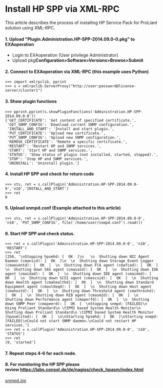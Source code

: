 # Install HP SPP via XML-RPC 
This article describes the process of installing HP Service Pack for ProLiant solution using XML-RPC.

#### 1. Upload "Plugin.Administration.HP-SPP-2014.09.0-0.pkg" to EXAoperation

* Login to EXAoperation (User privilege Administrator)
* Upload pkg**Configuration>Software>Versions>Browse>Submit**

#### 2. Connect to EXAoperation via XML-RPC (this example uses Python)


```
>>> import xmlrpclib, pprint 
>>> s = xmlrpclib.ServerProxy("http://user:password@license-server/cluster1") 
```
#### 3. Show plugin functions


```
>>> pprint.pprint(s.showPluginFunctions('Administration.HP-SPP-2014.09.0-0'))
{'GET_CERTIFICATE': 'Get content of specified certificate.',
 'GET_SNMP_CONFIG': 'Download current SNMP configuration.',
 'INSTALL_AND_START': 'Install and start plugin.',
 'PUT_CERTIFICATE': 'Upload new certificate.',
 'PUT_SNMP_CONFIG': 'Upload new SNMP configuration.',
 'REMOVE_CERTIFICATE': 'Remote a specific certificate.',
 'RESTART': 'Restart HP and SNMP services.',
 'START': 'Start HP and SNMP services.',
 'STATUS': 'Show status of plugin (not installed, started, stopped).',
 'STOP': 'Stop HP and SNMP services.',
 'UNINSTALL': 'Uninstall plugin.'} 
```
#### 4. Install HP SPP and check for return code


```
>>> sts, ret = s.callPlugin('Administration.HP-SPP-2014.09.0-0','n10','INSTALL_AND_START')
>>> ret
0
```
#### 5. Upload snmpd.conf (Example attached to this article)


```
>>> sts, ret = s.callPlugin('Administration.HP-SPP-2014.09.0-0', 'n10', 'PUT_SNMP_CONFIG', file('/home/user/snmpd.conf').read()) 
```
#### 6. Start HP SPP and check status.


```
>>> ret = s.callPlugin('Administration.HP-SPP-2014.09.0-0', 'n10', 'RESTART')
>>> ret
[256, '\nStopping hpsmhd: [  OK  ]\n   \n  Shutting down NIC Agent Daemon (cmanicd): [  OK  ]\n  \n  Shutting down Storage Event Logger (cmaeventd): [  OK  ]  \n  Shutting down FCA agent (cmafcad): [  OK  ]  \n  Shutting down SAS agent (cmasasd): [  OK  ]  \n  Shutting down IDA agent (cmaidad): [  OK  ]  \n  Shutting down IDE agent (cmaided): [  OK  ]  \n  Shutting down SCSI agent (cmascsid): [  OK  ]  \n  Shutting down Health agent (cmahealthd): [  OK  ]  \n  Shutting down Standard Equipment agent (cmastdeqd): [  OK  ]  \n  Shutting down Host agent (cmahostd): [  OK  ]  \n  Shutting down Threshold agent (cmathreshd): [  OK  ]  \n  Shutting down RIB agent (cmasm2d): [  OK  ]  \n  Shutting down Performance agent (cmaperfd): [  OK  ]  \n  Shutting down SNMP Peer (cmapeerd): [  OK  ]  \nStopping snmpd: [FAILED]\n  Using Proliant Standard\n \tIPMI based System Health Monitor\n  Shutting down Proliant Standard\n \tIPMI based System Health Monitor (hpasmlited): [  OK  ]  \n\nStarting hpsmhd: [  OK  ]\nStarting snmpd: [FAILED]\nCould not start SNMP daemon.\nCould not restart HP services.']
>>> ret = s.callPlugin('Administration.HP-SPP-2014.09.0-0', 'n10', 'STATUS')
>>> ret
[0, 'started']
```
#### 7. Repeat steps 4-6 for each node.

#### 8. For monitoring the HP SPP please review <https://labs.consol.de/de/nagios/check_hpasm/index.html>

[snmpd.zip](https://github.com/exasol/Public-Knowledgebase/files/9922058/snmpd.zip)
